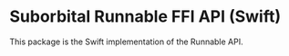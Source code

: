 # Suborbital Runnable FFI API (Swift)

This package is the Swift implementation of the Runnable API.
